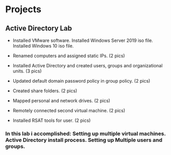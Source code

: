 # Projects
## Active Directory Lab
- Installed VMware software. Installed Windows Server 2019 iso file. Installed Windows 10 iso file. 

- Renamed computers and assigned static IPs.
(2 pics)
- Installed Active Directory and created users, groups and organizational units.
(3 pics)
- Updated default domain password policy in group policy.
(2 pics)
- Created share folders.
(2 pics)
- Mapped personal and network drives.
(2 pics)
- Remotely connected second virtual machine.
(2 pics)
- Installed RSAT tools for user.
(2 pics)
### In this lab i accomplished: Setting up multiple virtual machines. Active Directory install process. Setting up Multiple users and groups.


